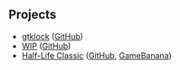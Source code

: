 ## Projects
- [gtklock](/projects/gtklock.html) ([GitHub](https://github.com/jovanlanik/gtklock))
- [WIP](/projects/wip.html) ([GitHub](https://github.com/jovanlanik/wip))
- [Half-Life Classic](/projects/hlc.html) ([GitHub](https://github.com/jovanlanik/halflife-classic), [GameBanana](https://gamebanana.com/mods/36011))
